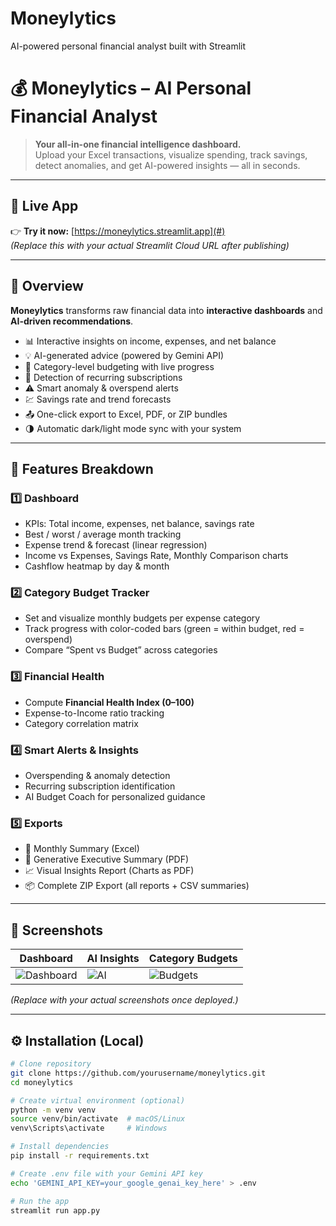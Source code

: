 # Moneylytics
AI-powered personal financial analyst built with Streamlit
# 💰 Moneylytics – AI Personal Financial Analyst

> **Your all-in-one financial intelligence dashboard.**  
> Upload your Excel transactions, visualize spending, track savings, detect anomalies, and get AI-powered insights — all in seconds.

---

## 🚀 Live App

👉 **Try it now:** [https://moneylytics.streamlit.app](#)  
*(Replace this with your actual Streamlit Cloud URL after publishing)*

---

## 🧠 Overview

**Moneylytics** transforms raw financial data into **interactive dashboards** and **AI-driven recommendations**.

- 📊 Interactive insights on income, expenses, and net balance  
- 💡 AI-generated advice (powered by Gemini API)  
- 🎯 Category-level budgeting with live progress  
- 🔁 Detection of recurring subscriptions  
- ⚠️ Smart anomaly & overspend alerts  
- 💹 Savings rate and trend forecasts  
- 📤 One-click export to Excel, PDF, or ZIP bundles  
- 🌗 Automatic dark/light mode sync with your system  

---

## 🧾 Features Breakdown

### 1️⃣ Dashboard
- KPIs: Total income, expenses, net balance, savings rate  
- Best / worst / average month tracking  
- Expense trend & forecast (linear regression)  
- Income vs Expenses, Savings Rate, Monthly Comparison charts  
- Cashflow heatmap by day & month  

### 2️⃣ Category Budget Tracker
- Set and visualize monthly budgets per expense category  
- Track progress with color-coded bars (green = within budget, red = overspend)  
- Compare “Spent vs Budget” across categories  

### 3️⃣ Financial Health
- Compute **Financial Health Index (0–100)**  
- Expense-to-Income ratio tracking  
- Category correlation matrix  

### 4️⃣ Smart Alerts & Insights
- Overspending & anomaly detection  
- Recurring subscription identification  
- AI Budget Coach for personalized guidance  

### 5️⃣ Exports
- 🧾 Monthly Summary (Excel)  
- 📘 Generative Executive Summary (PDF)  
- 📈 Visual Insights Report (Charts as PDF)  
- 📦 Complete ZIP Export (all reports + CSV summaries)

---

## 📸 Screenshots

| Dashboard | AI Insights | Category Budgets |
|------------|-------------|------------------|
| ![Dashboard](assets/dashboard.png) | ![AI](assets/ai_insights.png) | ![Budgets](assets/budget_tracker.png) |

*(Replace with your actual screenshots once deployed.)*

---

## ⚙️ Installation (Local)

```bash
# Clone repository
git clone https://github.com/yourusername/moneylytics.git
cd moneylytics

# Create virtual environment (optional)
python -m venv venv
source venv/bin/activate  # macOS/Linux
venv\Scripts\activate     # Windows

# Install dependencies
pip install -r requirements.txt

# Create .env file with your Gemini API key
echo 'GEMINI_API_KEY=your_google_genai_key_here' > .env

# Run the app
streamlit run app.py
